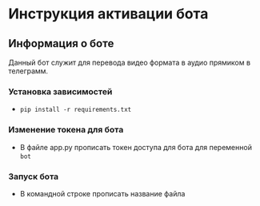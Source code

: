# Инструкция активации бота

## Информация о боте
Данный бот служит для перевода видео формата в аудио прямиком в телеграмм.

### Установка зависимостей
* ```pip install -r requirements.txt```

### Изменение токена для бота
* В файле app.py прописать токен доступа для бота для переменной ```bot```

### Запуск бота
* В командной строке прописать название файла

